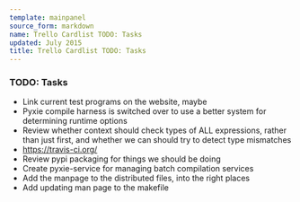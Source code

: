 ```yaml
---
template: mainpanel
source_form: markdown
name: Trello Cardlist TODO: Tasks
updated: July 2015
title: Trello Cardlist TODO: Tasks
---
```

### TODO: Tasks

* Link current test programs on the website, maybe
* Pyxie compile harness is switched over to use a better system for determining runtime options
* Review whether context should check types of ALL expressions, rather than just first, and whether we can should try to detect type mismatches
* https://travis-ci.org/
* Review pypi packaging for things we should be doing
* Create pyxie-service for managing batch compilation services
* Add the manpage to the distributed files, into the right places
* Add updating man page to the makefile
